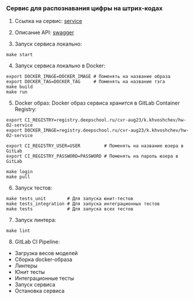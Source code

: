 ### Сервис для распознавания цифры на штрих-кодах

1. Ссылка на сервис: [service](http://91.206.15.25:2299)

2. Описание API: [swagger](http://91.206.15.25:2299/docs)

3. Запуск сервиса локально:
```
make start
```

4. Запуск сервиса локально в Docker:
```
export DOCKER_IMAGE=DOCKER_IMAGE # Поменять на название образа
export DOCKER_TAG=DOCKER_TAG     # Поменять на название тэга
make build
make run
```

5. Docker образ:
Docker образ сервиса хранится в GitLab Container Registry: 
```
export CI_REGISTRY=registry.deepschool.ru/cvr-aug23/k.khvoshchev/hw-02-service
export DOCKER_IMAGE=registry.deepschool.ru/cvr-aug23/k.khvoshchev/hw-02-service

export CI_REGISTRY_USER=USER         # Поменять на название юзера в GitLab
export CI_REGISTRY_PASSWORD=PASSWORD # Поменять на пароль юзера в GitLab

make login
make pull
```

6. Запуск тестов:
```
make tests_unit        # Для запуска юнит-тестов
make tests_integration # Для запуска интеграционных тестов
make tests             # Для запуска всех тестов
```

7. Запуск линтера:
```
make lint
```

8. GitLab CI Pipeline:

* Загрузка весов моделей
* Сборка docker-образа
* Линтеры
* Юнит тесты
* Интеграционные тесты
* Запуск сервиса
* Остановка сервиса